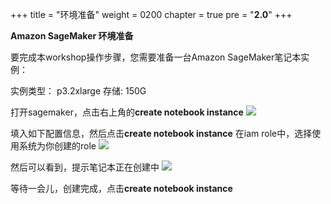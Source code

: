 +++
title = "环境准备"
weight = 0200
chapter = true
pre = "<b>2.0</b>"
+++

**Amazon SageMaker 环境准备**

要完成本workshop操作步骤，您需要准备一台Amazon SageMaker笔记本实例：

实例类型： p3.2xlarge 
存储: 150G

打开sagemaker，点击右上角的**create notebook instance**
![](./1.png)


填入如下配置信息，然后点击**create notebook instance** 
在iam role中，选择使用系统为你创建的role
![](./2.png)

然后可以看到，提示笔记本正在创建中
![](./3.png)

等待一会儿，创建完成，点击**create notebook instance**
